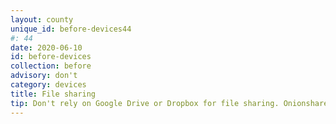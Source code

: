 ```yaml
---
layout: county 
unique_id: before-devices44
#: 44
date: 2020-06-10
id: before-devices
collection: before
advisory: don't
category: devices
title: File sharing
tip: Don't rely on Google Drive or Dropbox for file sharing. Onionshare.org is a good alternative.
---
```

